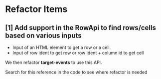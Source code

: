 # Refactor Items

## [1] Add support in the RowApi to find rows/cells based on various inputs  

- Input of an HTML element to get a row or a cell.
- Input of row ident to get row or row ident + column id to get cell

We then refactor **target-events** to use this API.

Search for this reference in the code to see where refactor is needed
